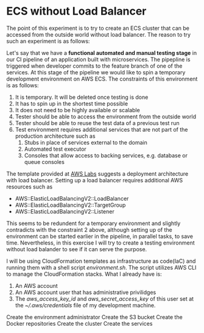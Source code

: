 
# ECS without Load Balancer

The point of this experiment is to try to create an ECS cluster that can be accessed from the outside world without load balancer. The reason to try such an experiment is as follows:

Let's say that we have a **functional automated and manual testing stage** in our CI pipeline of an application built with microservices. The pipepline is triggered when developer commits to the feature branch of one of the services. At this stage of the pipeline we would like to spin a temporary development environment on AWS ECS. The constraints of this environment is as follows:
1. It is temporary. It will be deleted once testing is done
2. It has to spin up in the shortest time possible
3. It does not need to be highly available or scalable
4. Tester should be able to access the environment from the outside world
5. Tester should be able to reuse the test data of a previous test run
6. Test environment requires additional services that are not part of the production architecture such as
    1. Stubs in place of services external to the domain
    2. Automated test executor
    3. Consoles that allow access to backing services, e.g. database or queue consoles
    
The template provided at [AWS Labs][1] suggests a deployment architecture with load balancer. Setting up a load balancer requires additional AWS resources such as
* AWS::ElasticLoadBalancingV2::LoadBalancer
* AWS::ElasticLoadBalancingV2::TargetGroup
* AWS::ElasticLoadBalancingV2::Listener

This seems to be redundent for a temporary environment and slightly contradicts with the constraint 2 above, although setting up of the environment can be started earlier in the pipeline, in parallel tasks, to save time. Nevertheless, in this exercise I will try to create a testing environment without load balander to see if it can serve the purpose.

I will be using CloudFormation templates as infrastructure as code(IaC) and running them with a shell script *environment.sh*. The script utilizes AWS CLI to manage the CloudFormation stacks. What I already have is:
1. An AWS account
2. An AWS account user that has administrative privilidges
3. The *aws_access_key_id* and *aws_secret_access_key* of this user set at the *~/.aws/credentials* file of my development machine.

Create the environment administrator
Create the S3 bucket
Create the Docker repositories
Create the cluster
Create the services

[1]: https://github.com/awslabs/aws-cloudformation-templates/tree/master/aws/services/ECS/FargateLaunchType

